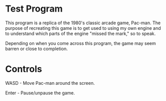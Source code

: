 # Test Program
 This program is a replica of the 1980's classic arcade
 game, Pac-man. The purpose of recreating this game is
 to get used to using my own engine and to understand
 which parts of the engine "missed the mark," so to speak.
 
 Depending on when you come across this program, the game
 may seem barren or close to completion.

# Controls
 WASD - Move Pac-man around the screen.

 Enter - Pause/unpause the game.